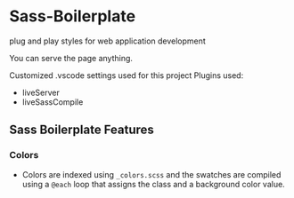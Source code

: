 # Sass-Boilerplate
plug and play styles for web application development

You can serve the page anything.

Customized .vscode settings used for this project
Plugins used:
 - liveServer
 - liveSassCompile
 
 ## Sass Boilerplate Features
### Colors 
 - Colors are indexed using `_colors.scss` and the swatches are compiled using a `@each` loop that assigns the class and a background color value.
